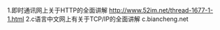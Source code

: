 1.即时通讯网上关于HTTP的全面讲解 http://www.52im.net/thread-1677-1-1.html
2.c语言中文网上有关于TCP/IP的全面讲解 c.biancheng.net